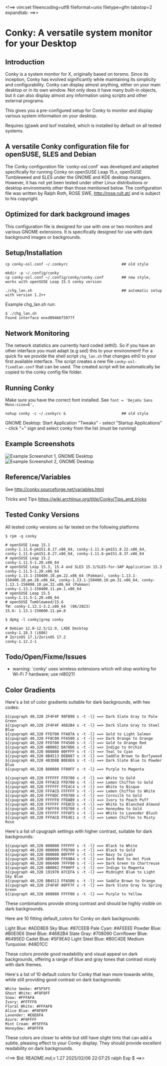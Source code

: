 <!==> vim:set fileencoding=utf8 fileformat=unix filetype=gfm tabstop=2 expandtab: ==>>

# Conky: A versatile system monitor for your Desktop

## Introduction

Conky is a system monitor for X, originally based on torsmo. Since its inception, Conky has evolved significantly while maintaining its simplicity and configurability. Conky can display almost anything, either on your main desktop or in its own window. Not only does it have many built-in objects, but it can also display almost any information using scripts and other external programs.

This gives you a pre-configured setup for Conky to monitor and display various system information on your desktop.

Requires (g)awk and lsof installed, which is installed by default on all tested systems.

## A versatile Conky configuration file for openSUSE, SLES and Debian

The Conky configuration file ´conky-osl.conf´ was developed and adapted specifically for running Conky on openSUSE Leap 15.x, openSUSE Tumbleweed and SLES under the GNOME and KDE desktop managers. However, it has not yet been tested under other Linux distributions or desktop environments other than those mentioned below. The configuration file was written by Ralph Roth, ROSE SWE, http://rose.rult.at/ and is subject to his copyright.

## Optimized for dark background images

This configuration file is designed for use with one or two monitors and various GNOME extensions. It is specifically designed for use with dark background images or backgrounds.

## Setup/Installation

    cp conky-osl.conf ~/.conkyrc                        ## old style

    mkdir -p ~/.config/conky
    cp conky-osl.conf ~/.config/conky/conky.conf        ## new style, works with openSUSE Leap 15.5 conky version

    ./chg_lan.sh                                        ## automatic setup with version 1.2++

Example chg_lan.sh run:

    $ ./chg_lan.sh
    Found interface enxd09466f5977f


## Network Monitoring

The network statistics are currently hard coded (eth0). So if you have an other interface you must adapt (e.g sed) this to your environment! For a quick fix we provide the shell script `chg_lan.sh` that changes eth0 to your first available interface. The script creates a new file `conky-osl-fixedlan.conf` that can be used. The created script will be automatically be copied to the conky config file folder.

## Running Conky

Make sure you have the correct font installed. See `font = 'DejaVu Sans Mono:size=8',`

    nohup conky -c ~/.conkyrc &                         ## old style

GNOME Desktop:  Start Application "Tweaks" - select "Startup Applications" - click "+" sign and select conky from the list (must be running)

## Example Screenshots

![Example Screenshot 1, GNOME Desktop](https://raw.githubusercontent.com/roseswe/conky-osl/master/ExampleZorinOS172.jpg "GNOME/ZorinOS Desktop Example (Dark Background)")
![Example Screenshot 2, GNOME Desktop](https://raw.githubusercontent.com/roseswe/conky-osl/master/ExampleOS155.png "GNOME 15.5 Desktop Example (Blue Background)")

## Reference/Variables

See <http://conky.sourceforge.net/variables.html>

Tricks and Tips <https://wiki.archlinux.org/title/Conky/Tips_and_tricks>

## Tested Conky Versions

All tested conky versions so far tested on the following platforms

    $ rpm -q conky

    # openSUSE Leap 15.1
    conky-1.11.6-pm151.8.17.x86_64, conky-1.11.6-pm151.8.22.x86_64,
    conky-1.11.6-pm151.8.27.x86_64, conky-1.11.6-pm151.8.37.x86_64
    # openSUSE Leap 15.2
    conky-1.11.5-1.20.x86_64
    # openSUSE Leap 15.3, 15.4 and SLES 15.3/SLES-for-SAP Application 15.3
    conky-1.11.5-1.20.x86_64
    conky-1.13.1-150400.10.pm.22.x86_64 (Pakman), conky-1.13.1-150400.10.pm.28.x86_64, conky-1.13.1-150400.10.pm.31.x86_64, conky-1.13.1-150400.10.pm.32.x86_64 (Pakman)
    conky-1.13.1-150400.11.pm.1.x86_64
    # openSUSE Leap 15.5
    conky-1.11.5-1.20.x86_64
    # openSUSE Tumbleweed/15.6
    TW: conky-1.13.1-3.2.x86_64  (06/2023)
    15.6: 1.13.1-150600.11.pm.8

    $ dpkg -l conky|grep conky

    # Debian 12.0-12.5/12.9, LXDE Desktop
    conky-1.18.3 (i686)
    # ZorinOS 17.1/ZorinOS 17.2
    conky-1.12.2-1

## Todo/Open/Fixme/Issues

- warning: `conky' uses wireless extensions which will stop working for Wi-Fi 7 hardware; use nl80211

## Color Gradients
Here's a list of color gradients suitable for dark backgrounds, with hex codes:

    ${cpugraph 40,320 2F4F4F 98FB98 s -t -l} ==> Dark Slate Gray to Pale Green
    ${cpugraph 40,320 2F4F4F 4682B4 s -t -l} ==> Dark Slate Gray to Steel Blue
    ${cpugraph 40,320 FFD700 FFA07A s -t -l} ==> Gold to Light Salmon
    ${cpugraph 40,320 FF8C00 FFA500 s -t -l} ==> Dark Orange to Orange
    ${cpugraph 40,320 FFD700 FF4500 s -t -l} ==> Gold to Orange Red
    ${cpugraph 40,320 4B0082 DA70D6 s -t -l} ==> Indigo to Orchid
    ${cpugraph 40,320 008080 00FFFF s -t -l} ==> Teal to Cyan
    ${cpugraph 40,320 8B4513 DEB887 s -t -l} ==> Saddle Brown to Burlywood
    ${cpugraph 40,320 483D8B B0E0E6 s -t -l} ==> Dark Slate Blue to Powder Blue
    ${cpugraph 40,320 800080 FF00FF s -t -l} ==> Purple to Magenta

    ${cpugraph 40,320 FFFFFF FFD700 s -t -l} ==> White to Gold
    ${cpugraph 40,320 FFFACD FFD700 s -t -l} ==> Lemon Chiffon to Gold
    ${cpugraph 40,320 FFFFFF FFE4C4 s -t -l} ==> White to Bisque
    ${cpugraph 40,320 FFFACD FFFFFF s -t -l} ==> Lemon Chiffon to White
    ${cpugraph 40,320 FFF8DC FFD700 s -t -l} ==> Cornsilk to Gold
    ${cpugraph 40,320 FFFFF0 FFDAB9 s -t -l} ==> Ivory to Peach Puff
    ${cpugraph 40,320 FFFFFF FFEBCD s -t -l} ==> White to Blanched Almond
    ${cpugraph 40,320 F0FFF0 FFD700 s -t -l} ==> Honeydew to Gold
    ${cpugraph 40,320 FFFFFF FFF0F5 s -t -l} ==> White to Lavender Blush
    ${cpugraph 40,320 FFFACD FFE4E1 s -t -l} ==> Lemon Chiffon to Misty Rose

Here's a list of cpugraph settings with higher contrast, suitable for dark backgrounds:

    ${cpugraph 40,320 000000 FFFFFF s -t -l} ==> Black to White
    ${cpugraph 40,320 000000 FFD700 s -t -l} ==> Black to Gold
    ${cpugraph 40,320 000080 00FFFF s -t -l} ==> Navy to Cyan
    ${cpugraph 40,320 8B0000 FF69B4 s -t -l} ==> Dark Red to Hot Pink
    ${cpugraph 40,320 006400 7FFF00 s -t -l} ==> Dark Green to Chartreuse
    ${cpugraph 40,320 4B0082 FF00FF s -t -l} ==> Indigo to Magenta
    ${cpugraph 40,320 191970 87CEFA s -t -l} ==> Midnight Blue to Light Sky Blue
    ${cpugraph 40,320 8B4513 FFA500 s -t -l} ==> Saddle Brown to Orange
    ${cpugraph 40,320 2F4F4F 00FF7F s -t -l} ==> Dark Slate Gray to Spring Green
    ${cpugraph 40,320 800080 FFFF00 s -t -l} ==> Purple to Yellow


These combinations provide strong contrast and should be highly visible on dark backgrounds.

Here are 10 fitting default_colors for Conky on dark backgrounds:

Light Blue: #ADD8E6
    Sky Blue: #87CEEB
    Pale Cyan: #AFEEEE
    Powder Blue: #B0E0E6
    Steel Blue: #4682B4
    Slate Gray: #708090
    Cornflower Blue: #6495ED
    Cadet Blue: #5F9EA0
    Light Steel Blue: #B0C4DE
    Medium Turquoise: #48D1CC

These colors provide good readability and visual appeal on dark backgrounds, offering a range of blue and gray tones that contrast nicely with dark themes.

Here's a list of 10 default colors for Conky that lean more towards white, while still providing good contrast on dark backgrounds:

    White Smoke: #F5F5F5
    Ghost White: #F8F8FF
    Snow: #FFFAFA
    Ivory: #FFFFF0
    Floral White: #FFFAF0
    Alice Blue: #F0F8FF
    Lavender: #E6E6FA
    Azure: #F0FFFF
    Mint Cream: #F5FFFA
    Honeydew: #F0FFF0

These colors are closer to white but still have slight tints that can add a subtle, pleasing effect to your Conky display. They should provide excellent readability on dark backgrounds.

<!==> $Id: README.md,v 1.27 2025/02/06 22:07:25 ralph Exp $ ==>>
